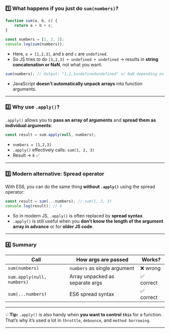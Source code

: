 ### **1️⃣ What happens if you just do `sum(numbers)`?**

```js
function sum(a, b, c) {
    return a + b + c;
}

const numbers = [1, 2, 3];
console.log(sum(numbers)); 
```

* Here, `a = [1,2,3]`, and `b` and `c` are `undefined`.
* So JS tries to do `[1,2,3] + undefined + undefined` → results in **string concatenation or NaN**, not what you want.

```js
sum(numbers); // Output: "1,2,3undefinedundefined" or NaN depending on usage
```

* JavaScript **doesn’t automatically unpack arrays** into function arguments.

---

### **2️⃣ Why use `.apply()`?**

`.apply()` allows you to **pass an array of arguments** and **spread them as individual arguments**:

```js
const result = sum.apply(null, numbers);
```

* `numbers = [1,2,3]`
* `.apply()` effectively calls: `sum(1, 2, 3)`
* Result → `6` ✅

---

### **3️⃣ Modern alternative: Spread operator**

With ES6, you can do the same thing **without `.apply()`** using the spread operator:

```js
const result = sum(...numbers); // sum(1, 2, 3)
console.log(result); // 6
```

* So in modern JS, `.apply()` is often replaced by **spread syntax**.
* `.apply()` is still useful when you **don’t know the length of the argument array in advance** or for **older JS code**.

---

### **4️⃣ Summary**

| Call                       | How args are passed             | Works?    |
| -------------------------- | ------------------------------- | --------- |
| `sum(numbers)`             | `numbers` as single argument    | ❌ wrong   |
| `sum.apply(null, numbers)` | Array unpacked as separate args | ✅ correct |
| `sum(...numbers)`          | ES6 spread syntax               | ✅ correct |

---

💡 **Tip:**
`.apply()` is also handy when **you want to control `this`** for a function. That’s why it’s used a lot in `throttle`, `debounce`, and `method borrowing`.

---